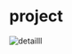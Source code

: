 # project

![detailll](https://user-images.githubusercontent.com/46970213/142291343-a8ee9fef-5b85-4c10-a15e-99a7e1c721b2.JPG)

